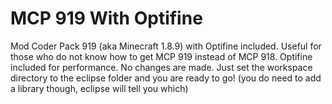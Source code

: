 # MCP 919 With Optifine
Mod Coder Pack 919 (aka Minecraft 1.8.9) with Optifine included.
Useful for those who do not know how to get MCP 919 instead of MCP 918. Optifine included for performance.
No changes are made. Just set the workspace directory to the eclipse folder and you are ready to go! (you do need to add a library though, eclipse will tell you which)
